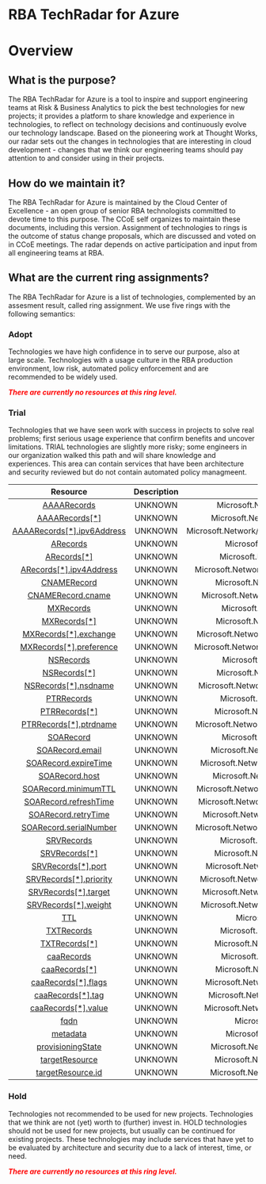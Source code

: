 
RBA TechRadar for Azure
=======================

# Overview

## What is the purpose?


The RBA TechRadar for Azure is a tool to inspire and support engineering teams at Risk & Business Analytics to pick the best technologies for new projects; it provides a platform to share knowledge and experience in technologies, to reflect on technology decisions and continuously evolve our technology landscape.  Based on the pioneering work at Thought Works, our radar sets out the changes in technologies that are interesting in cloud development - changes that we think our engineering teams should pay attention to and consider using in their projects.
## How do we maintain it?


The RBA TechRadar for Azure is maintained by the Cloud Center of Excellence - an open group of senior RBA technologists committed to devote time to this purpose.  The CCoE self organizes to maintain these documents, including this version.  Assignment of technologies to rings is the outcome of status change proposals, which are discussed and voted on in CCoE meetings.  The radar depends on active participation and input from all engineering teams at RBA.
## What are the current ring assignments?


The RBA TechRadar for Azure is a list of technologies, complemented by an assesment result, called ring assignment.  We use five rings with the following semantics:
### Adopt


Technologies we have high confidence in to serve our purpose, also at large scale.  Technologies with a usage culture in the RBA production environment, low risk, automated policy enforcement and are recommended to be widely used.  
  
***<font color="red"> There are currently no resources at this ring level. </font>***
### Trial


Technologies that we have seen work with success in projects to solve real problems;  first serious usage experience that confirm benefits and uncover limitations.  TRIAL technologies are slightly more risky; some engineers in our organization walked this path and will share knowledge and experiences.  This area can contain services that have been architecture and security reviewed but do not contain automated policy managmeent.  

|Resource|Description|Path|Status|
| :---: | :---: | :---: | :---: |
|[AAAARecords](https://github.com/openrba/python-azure-techradar/blob/master/Microsoft.Network/dnszones/CNAME/AAAARecords/README.md)|UNKNOWN|Microsoft.Network/dnszones/CNAME/AAAARecords|TRIAL|
|[AAAARecords[*]](https://github.com/openrba/python-azure-techradar/blob/master/Microsoft.Network/dnszones/CNAME/AAAARecords[*]/README.md)|UNKNOWN|Microsoft.Network/dnszones/CNAME/AAAARecords[*]|TRIAL|
|[AAAARecords[*].ipv6Address](https://github.com/openrba/python-azure-techradar/blob/master/Microsoft.Network/dnszones/CNAME/AAAARecords[*].ipv6Address/README.md)|UNKNOWN|Microsoft.Network/dnszones/CNAME/AAAARecords[*].ipv6Address|TRIAL|
|[ARecords](https://github.com/openrba/python-azure-techradar/blob/master/Microsoft.Network/dnszones/CNAME/ARecords/README.md)|UNKNOWN|Microsoft.Network/dnszones/CNAME/ARecords|TRIAL|
|[ARecords[*]](https://github.com/openrba/python-azure-techradar/blob/master/Microsoft.Network/dnszones/CNAME/ARecords[*]/README.md)|UNKNOWN|Microsoft.Network/dnszones/CNAME/ARecords[*]|TRIAL|
|[ARecords[*].ipv4Address](https://github.com/openrba/python-azure-techradar/blob/master/Microsoft.Network/dnszones/CNAME/ARecords[*].ipv4Address/README.md)|UNKNOWN|Microsoft.Network/dnszones/CNAME/ARecords[*].ipv4Address|TRIAL|
|[CNAMERecord](https://github.com/openrba/python-azure-techradar/blob/master/Microsoft.Network/dnszones/CNAME/CNAMERecord/README.md)|UNKNOWN|Microsoft.Network/dnszones/CNAME/CNAMERecord|TRIAL|
|[CNAMERecord.cname](https://github.com/openrba/python-azure-techradar/blob/master/Microsoft.Network/dnszones/CNAME/CNAMERecord.cname/README.md)|UNKNOWN|Microsoft.Network/dnszones/CNAME/CNAMERecord.cname|TRIAL|
|[MXRecords](https://github.com/openrba/python-azure-techradar/blob/master/Microsoft.Network/dnszones/CNAME/MXRecords/README.md)|UNKNOWN|Microsoft.Network/dnszones/CNAME/MXRecords|TRIAL|
|[MXRecords[*]](https://github.com/openrba/python-azure-techradar/blob/master/Microsoft.Network/dnszones/CNAME/MXRecords[*]/README.md)|UNKNOWN|Microsoft.Network/dnszones/CNAME/MXRecords[*]|TRIAL|
|[MXRecords[*].exchange](https://github.com/openrba/python-azure-techradar/blob/master/Microsoft.Network/dnszones/CNAME/MXRecords[*].exchange/README.md)|UNKNOWN|Microsoft.Network/dnszones/CNAME/MXRecords[*].exchange|TRIAL|
|[MXRecords[*].preference](https://github.com/openrba/python-azure-techradar/blob/master/Microsoft.Network/dnszones/CNAME/MXRecords[*].preference/README.md)|UNKNOWN|Microsoft.Network/dnszones/CNAME/MXRecords[*].preference|TRIAL|
|[NSRecords](https://github.com/openrba/python-azure-techradar/blob/master/Microsoft.Network/dnszones/CNAME/NSRecords/README.md)|UNKNOWN|Microsoft.Network/dnszones/CNAME/NSRecords|TRIAL|
|[NSRecords[*]](https://github.com/openrba/python-azure-techradar/blob/master/Microsoft.Network/dnszones/CNAME/NSRecords[*]/README.md)|UNKNOWN|Microsoft.Network/dnszones/CNAME/NSRecords[*]|TRIAL|
|[NSRecords[*].nsdname](https://github.com/openrba/python-azure-techradar/blob/master/Microsoft.Network/dnszones/CNAME/NSRecords[*].nsdname/README.md)|UNKNOWN|Microsoft.Network/dnszones/CNAME/NSRecords[*].nsdname|TRIAL|
|[PTRRecords](https://github.com/openrba/python-azure-techradar/blob/master/Microsoft.Network/dnszones/CNAME/PTRRecords/README.md)|UNKNOWN|Microsoft.Network/dnszones/CNAME/PTRRecords|TRIAL|
|[PTRRecords[*]](https://github.com/openrba/python-azure-techradar/blob/master/Microsoft.Network/dnszones/CNAME/PTRRecords[*]/README.md)|UNKNOWN|Microsoft.Network/dnszones/CNAME/PTRRecords[*]|TRIAL|
|[PTRRecords[*].ptrdname](https://github.com/openrba/python-azure-techradar/blob/master/Microsoft.Network/dnszones/CNAME/PTRRecords[*].ptrdname/README.md)|UNKNOWN|Microsoft.Network/dnszones/CNAME/PTRRecords[*].ptrdname|TRIAL|
|[SOARecord](https://github.com/openrba/python-azure-techradar/blob/master/Microsoft.Network/dnszones/CNAME/SOARecord/README.md)|UNKNOWN|Microsoft.Network/dnszones/CNAME/SOARecord|TRIAL|
|[SOARecord.email](https://github.com/openrba/python-azure-techradar/blob/master/Microsoft.Network/dnszones/CNAME/SOARecord.email/README.md)|UNKNOWN|Microsoft.Network/dnszones/CNAME/SOARecord.email|TRIAL|
|[SOARecord.expireTime](https://github.com/openrba/python-azure-techradar/blob/master/Microsoft.Network/dnszones/CNAME/SOARecord.expireTime/README.md)|UNKNOWN|Microsoft.Network/dnszones/CNAME/SOARecord.expireTime|TRIAL|
|[SOARecord.host](https://github.com/openrba/python-azure-techradar/blob/master/Microsoft.Network/dnszones/CNAME/SOARecord.host/README.md)|UNKNOWN|Microsoft.Network/dnszones/CNAME/SOARecord.host|TRIAL|
|[SOARecord.minimumTTL](https://github.com/openrba/python-azure-techradar/blob/master/Microsoft.Network/dnszones/CNAME/SOARecord.minimumTTL/README.md)|UNKNOWN|Microsoft.Network/dnszones/CNAME/SOARecord.minimumTTL|TRIAL|
|[SOARecord.refreshTime](https://github.com/openrba/python-azure-techradar/blob/master/Microsoft.Network/dnszones/CNAME/SOARecord.refreshTime/README.md)|UNKNOWN|Microsoft.Network/dnszones/CNAME/SOARecord.refreshTime|TRIAL|
|[SOARecord.retryTime](https://github.com/openrba/python-azure-techradar/blob/master/Microsoft.Network/dnszones/CNAME/SOARecord.retryTime/README.md)|UNKNOWN|Microsoft.Network/dnszones/CNAME/SOARecord.retryTime|TRIAL|
|[SOARecord.serialNumber](https://github.com/openrba/python-azure-techradar/blob/master/Microsoft.Network/dnszones/CNAME/SOARecord.serialNumber/README.md)|UNKNOWN|Microsoft.Network/dnszones/CNAME/SOARecord.serialNumber|TRIAL|
|[SRVRecords](https://github.com/openrba/python-azure-techradar/blob/master/Microsoft.Network/dnszones/CNAME/SRVRecords/README.md)|UNKNOWN|Microsoft.Network/dnszones/CNAME/SRVRecords|TRIAL|
|[SRVRecords[*]](https://github.com/openrba/python-azure-techradar/blob/master/Microsoft.Network/dnszones/CNAME/SRVRecords[*]/README.md)|UNKNOWN|Microsoft.Network/dnszones/CNAME/SRVRecords[*]|TRIAL|
|[SRVRecords[*].port](https://github.com/openrba/python-azure-techradar/blob/master/Microsoft.Network/dnszones/CNAME/SRVRecords[*].port/README.md)|UNKNOWN|Microsoft.Network/dnszones/CNAME/SRVRecords[*].port|TRIAL|
|[SRVRecords[*].priority](https://github.com/openrba/python-azure-techradar/blob/master/Microsoft.Network/dnszones/CNAME/SRVRecords[*].priority/README.md)|UNKNOWN|Microsoft.Network/dnszones/CNAME/SRVRecords[*].priority|TRIAL|
|[SRVRecords[*].target](https://github.com/openrba/python-azure-techradar/blob/master/Microsoft.Network/dnszones/CNAME/SRVRecords[*].target/README.md)|UNKNOWN|Microsoft.Network/dnszones/CNAME/SRVRecords[*].target|TRIAL|
|[SRVRecords[*].weight](https://github.com/openrba/python-azure-techradar/blob/master/Microsoft.Network/dnszones/CNAME/SRVRecords[*].weight/README.md)|UNKNOWN|Microsoft.Network/dnszones/CNAME/SRVRecords[*].weight|TRIAL|
|[TTL](https://github.com/openrba/python-azure-techradar/blob/master/Microsoft.Network/dnszones/CNAME/TTL/README.md)|UNKNOWN|Microsoft.Network/dnszones/CNAME/TTL|TRIAL|
|[TXTRecords](https://github.com/openrba/python-azure-techradar/blob/master/Microsoft.Network/dnszones/CNAME/TXTRecords/README.md)|UNKNOWN|Microsoft.Network/dnszones/CNAME/TXTRecords|TRIAL|
|[TXTRecords[*]](https://github.com/openrba/python-azure-techradar/blob/master/Microsoft.Network/dnszones/CNAME/TXTRecords[*]/README.md)|UNKNOWN|Microsoft.Network/dnszones/CNAME/TXTRecords[*]|TRIAL|
|[caaRecords](https://github.com/openrba/python-azure-techradar/blob/master/Microsoft.Network/dnszones/CNAME/caaRecords/README.md)|UNKNOWN|Microsoft.Network/dnszones/CNAME/caaRecords|TRIAL|
|[caaRecords[*]](https://github.com/openrba/python-azure-techradar/blob/master/Microsoft.Network/dnszones/CNAME/caaRecords[*]/README.md)|UNKNOWN|Microsoft.Network/dnszones/CNAME/caaRecords[*]|TRIAL|
|[caaRecords[*].flags](https://github.com/openrba/python-azure-techradar/blob/master/Microsoft.Network/dnszones/CNAME/caaRecords[*].flags/README.md)|UNKNOWN|Microsoft.Network/dnszones/CNAME/caaRecords[*].flags|TRIAL|
|[caaRecords[*].tag](https://github.com/openrba/python-azure-techradar/blob/master/Microsoft.Network/dnszones/CNAME/caaRecords[*].tag/README.md)|UNKNOWN|Microsoft.Network/dnszones/CNAME/caaRecords[*].tag|TRIAL|
|[caaRecords[*].value](https://github.com/openrba/python-azure-techradar/blob/master/Microsoft.Network/dnszones/CNAME/caaRecords[*].value/README.md)|UNKNOWN|Microsoft.Network/dnszones/CNAME/caaRecords[*].value|TRIAL|
|[fqdn](https://github.com/openrba/python-azure-techradar/blob/master/Microsoft.Network/dnszones/CNAME/fqdn/README.md)|UNKNOWN|Microsoft.Network/dnszones/CNAME/fqdn|TRIAL|
|[metadata](https://github.com/openrba/python-azure-techradar/blob/master/Microsoft.Network/dnszones/CNAME/metadata/README.md)|UNKNOWN|Microsoft.Network/dnszones/CNAME/metadata|TRIAL|
|[provisioningState](https://github.com/openrba/python-azure-techradar/blob/master/Microsoft.Network/dnszones/CNAME/provisioningState/README.md)|UNKNOWN|Microsoft.Network/dnszones/CNAME/provisioningState|TRIAL|
|[targetResource](https://github.com/openrba/python-azure-techradar/blob/master/Microsoft.Network/dnszones/CNAME/targetResource/README.md)|UNKNOWN|Microsoft.Network/dnszones/CNAME/targetResource|TRIAL|
|[targetResource.id](https://github.com/openrba/python-azure-techradar/blob/master/Microsoft.Network/dnszones/CNAME/targetResource.id/README.md)|UNKNOWN|Microsoft.Network/dnszones/CNAME/targetResource.id|TRIAL|

### Hold


Technologies not recommended to be used for new projects. Technologies that we think are not (yet) worth to (further) invest in.  HOLD technologies should not be used for new projects, but usually can be continued for existing projects.  These technologies may include services that have yet to be evaluated by architecture and security due to a lack of interest, time, or need.  
  
***<font color="red"> There are currently no resources at this ring level. </font>***